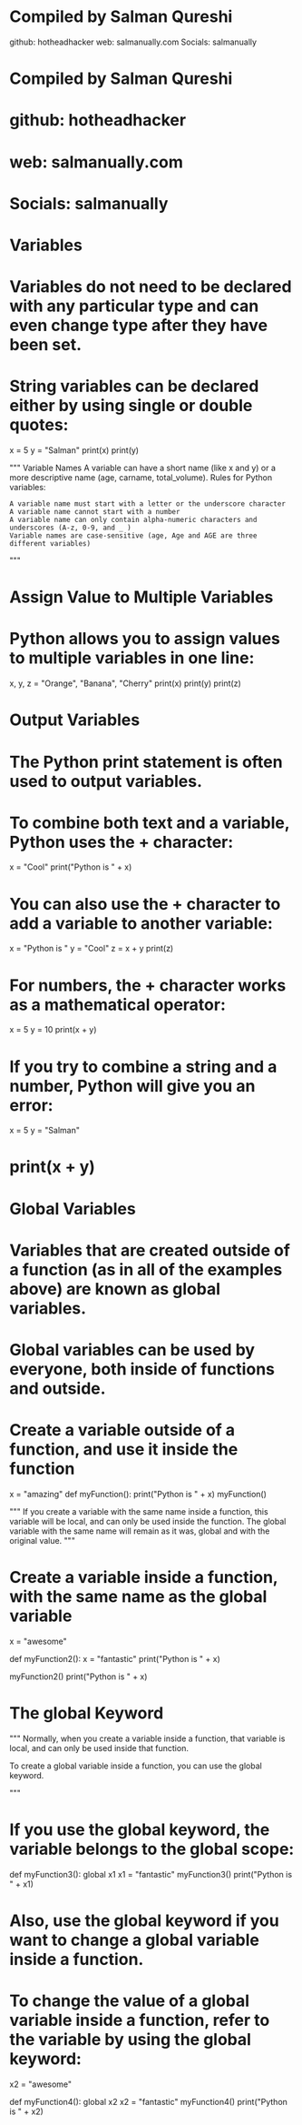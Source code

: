 # Compiled by Salman Qureshi
github: hotheadhacker
web: salmanually.com
Socials: salmanually

# Compiled by Salman Qureshi
# github: hotheadhacker
# web: salmanually.com
# Socials: salmanually

# Variables
# Variables do not need to be declared with any particular type and can even change type after they have been set.
# String variables can be declared either by using single or double quotes:
x = 5
y = "Salman"
print(x)
print(y)


"""
Variable Names
A variable can have a short name (like x and y) or a more descriptive name (age, carname, total_volume). Rules for Python variables:

    A variable name must start with a letter or the underscore character
    A variable name cannot start with a number
    A variable name can only contain alpha-numeric characters and underscores (A-z, 0-9, and _ )
    Variable names are case-sensitive (age, Age and AGE are three different variables)

"""


# Assign Value to Multiple Variables

# Python allows you to assign values to multiple variables in one line:

x, y, z = "Orange", "Banana", "Cherry"
print(x)
print(y)
print(z)

# Output Variables
# The Python print statement is often used to output variables.
# To combine both text and a variable, Python uses the + character:

x = "Cool"
print("Python is " + x)

# You can also use the + character to add a variable to another variable:
x = "Python is "
y = "Cool"
z = x + y
print(z)

# For numbers, the + character works as a mathematical operator:
x = 5
y = 10
print(x + y)

# If you try to combine a string and a number, Python will give you an error:
x = 5
y = "Salman"
# print(x + y)


# Global Variables
# Variables that are created outside of a function (as in all of the examples above) are known as global variables.
# Global variables can be used by everyone, both inside of functions and outside.
# Create a variable outside of a function, and use it inside the function
x = "amazing"
def myFunction():
    print("Python is " + x)
myFunction()

"""
If you create a variable with the same name inside a function, this variable will be local, and can only be used inside the function.
The global variable with the same name will remain as it was, global and with the original value.
"""

# Create a variable inside a function, with the same name as the global variable

x = "awesome"

def myFunction2():
    x = "fantastic"
    print("Python is " + x)

myFunction2()
print("Python is " + x)


# The global Keyword
"""
Normally, when you create a variable inside a function, that variable is local, and can only be used inside that function.

To create a global variable inside a function, you can use the global keyword.

"""
# If you use the global keyword, the variable belongs to the global scope:
def myFunction3():
    global x1
    x1 = "fantastic"
myFunction3()
print("Python is " + x1)

# Also, use the global keyword if you want to change a global variable inside a function.
# To change the value of a global variable inside a function, refer to the variable by using the global keyword:
x2 = "awesome"

def myFunction4():
    global x2
    x2 = "fantastic"
myFunction4()
print("Python is " + x2)